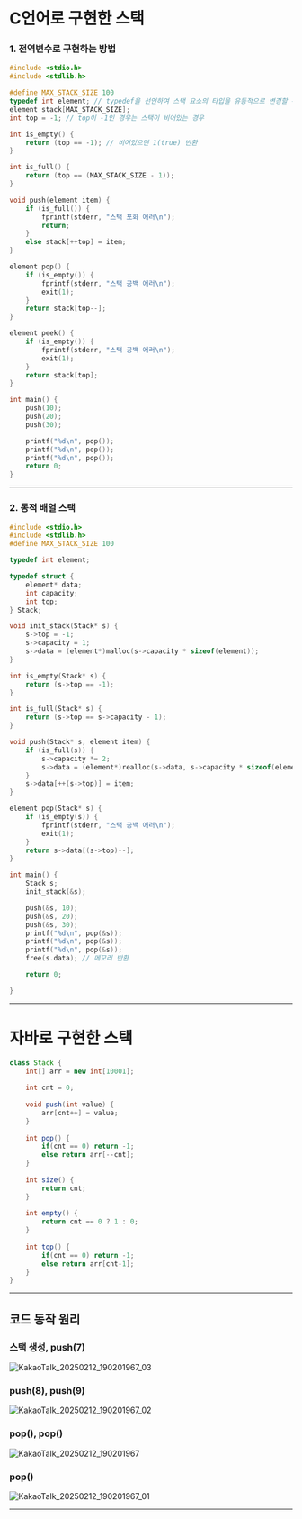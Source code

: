 # C언어로 구현한 스택

### 1. 전역변수로 구현하는 방법

```C
#include <stdio.h>
#include <stdlib.h>

#define MAX_STACK_SIZE 100 
typedef int element; // typedef을 선언하여 스택 요소의 타입을 유동적으로 변경할 수 있게끔 한다
element stack[MAX_STACK_SIZE];
int top = -1; // top이 -1인 경우는 스택이 비어있는 경우

int is_empty() {
	return (top == -1); // 비어있으면 1(true) 반환
}

int is_full() {
	return (top == (MAX_STACK_SIZE - 1));
}

void push(element item) {
	if (is_full()) {
		fprintf(stderr, "스택 포화 에러\n");
		return;
	}
	else stack[++top] = item;
}

element pop() {
	if (is_empty()) {
		fprintf(stderr, "스택 공백 에러\n");
		exit(1);
	}
	return stack[top--];
}

element peek() {
	if (is_empty()) {
		fprintf(stderr, "스택 공백 에러\n");
		exit(1);
	}
	return stack[top];
}

int main() {
	push(10);
	push(20);
	push(30);

	printf("%d\n", pop());
	printf("%d\n", pop());
	printf("%d\n", pop());
	return 0;
}
```

---

### 2. 동적 배열 스택

```C
#include <stdio.h>
#include <stdlib.h>
#define MAX_STACK_SIZE 100

typedef int element;

typedef struct {
	element* data;
	int capacity;
	int top;
} Stack; 

void init_stack(Stack* s) {
	s->top = -1;
	s->capacity = 1;
	s->data = (element*)malloc(s->capacity * sizeof(element));
}

int is_empty(Stack* s) {
	return (s->top == -1);
}

int is_full(Stack* s) {
	return (s->top == s->capacity - 1);
}

void push(Stack* s, element item) {
	if (is_full(s)) {
		s->capacity *= 2;
		s->data = (element*)realloc(s->data, s->capacity * sizeof(element)); // realloc을 사용하여 필요시 스택의 용량을 늘려준다
	}
	s->data[++(s->top)] = item;
}

element pop(Stack* s) {
	if (is_empty(s)) {
		fprintf(stderr, "스택 공백 에러\n");
		exit(1);
	}
	return s->data[(s->top)--];
}

int main() {
	Stack s;
	init_stack(&s);

	push(&s, 10);
	push(&s, 20);
	push(&s, 30);
	printf("%d\n", pop(&s));
	printf("%d\n", pop(&s));
	printf("%d\n", pop(&s));
	free(s.data); // 메모리 반환

	return 0;

}

```

---

# 자바로 구현한 스택 

```java
class Stack {
    int[] arr = new int[10001];
    
    int cnt = 0;
    
    void push(int value) {
        arr[cnt++] = value;
    }
    
    int pop() {
        if(cnt == 0) return -1;
        else return arr[--cnt];
    }
    
    int size() {
        return cnt;
    }
    
    int empty() {
        return cnt == 0 ? 1 : 0;
    }
    
    int top() {
        if(cnt == 0) return -1;
        else return arr[cnt-1];
    }
}
```

---
## 코드 동작 원리

### 스택 생성, push(7)

![KakaoTalk_20250212_190201967_03](https://github.com/user-attachments/assets/5d128319-b5ac-4fb2-af23-17f8629ef426)

### push(8), push(9)
![KakaoTalk_20250212_190201967_02](https://github.com/user-attachments/assets/bf538436-4971-4d33-89d3-74092e0ad513)

### pop(), pop()
![KakaoTalk_20250212_190201967](https://github.com/user-attachments/assets/edff6f9d-aa37-4e4f-89f3-179e649566f3)

### pop()
![KakaoTalk_20250212_190201967_01](https://github.com/user-attachments/assets/eddd50d2-efc4-4e80-8d45-17e2ffbe3b73)

---



